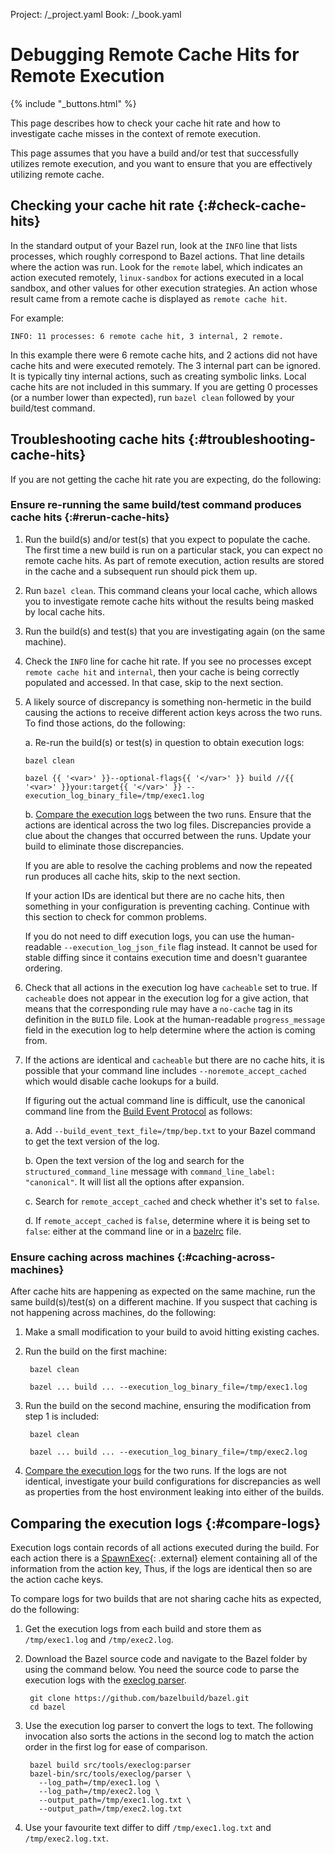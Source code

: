 Project: /_project.yaml
Book: /_book.yaml

# Debugging Remote Cache Hits for Remote Execution

{% include "_buttons.html" %}

This page describes how to check your cache hit rate and how to investigate
cache misses in the context of remote execution.

This page assumes that you have a build and/or test that successfully
utilizes remote execution, and you want to ensure that you are effectively
utilizing remote cache.

## Checking your cache hit rate {:#check-cache-hits}

In the standard output of your Bazel run, look at the `INFO` line that lists
processes, which roughly correspond to Bazel actions. That line details
where the action was run. Look for the `remote` label, which indicates an action
executed remotely, `linux-sandbox` for actions executed in a local sandbox,
and other values for other execution strategies. An action whose result came
from a remote cache is displayed as `remote cache hit`.

For example:

```none {:.devsite-disable-click-to-copy}
INFO: 11 processes: 6 remote cache hit, 3 internal, 2 remote.
```

In this example there were 6 remote cache hits, and 2 actions did not have
cache hits and were executed remotely. The 3 internal part can be ignored.
It is typically tiny internal actions, such as creating symbolic links. Local
cache hits are not included in this summary. If you are getting 0 processes
(or a number lower than expected), run `bazel clean` followed by your build/test
command.

## Troubleshooting cache hits {:#troubleshooting-cache-hits}

If you are not getting the cache hit rate you are expecting, do the following:

### Ensure re-running the same build/test command produces cache hits {:#rerun-cache-hits}

1. Run the build(s) and/or test(s) that you expect to populate the cache. The
   first time a new build is run on a particular stack, you can expect no remote
   cache hits. As part of remote execution, action results are stored in the
   cache and a subsequent run should pick them up.

2. Run `bazel clean`. This command cleans your local cache, which allows
   you to investigate remote cache hits without the results being masked by
   local cache hits.

3. Run the build(s) and test(s) that you are investigating again (on the same
   machine).

4. Check the `INFO` line for cache hit rate. If you see no processes except
   `remote cache hit` and `internal`, then your cache is being correctly populated and
   accessed. In that case, skip to the next section.

5. A likely source of discrepancy is something non-hermetic in the build causing
   the actions to receive different action keys across the two runs. To find
   those actions, do the following:

   a. Re-run the build(s) or test(s) in question to obtain execution logs:

      ```posix-terminal
      bazel clean

      bazel {{ '<var>' }}--optional-flags{{ '</var>' }} build //{{ '<var>' }}your:target{{ '</var>' }} --execution_log_binary_file=/tmp/exec1.log
      ```

   b. [Compare the execution logs](#compare-logs-the-execution-logs) between the
      two runs. Ensure that the actions are identical across the two log files.
      Discrepancies provide a clue about the changes that occurred between the
      runs. Update your build to eliminate those discrepancies.

   If you are able to resolve the caching problems and now the repeated run
   produces all cache hits, skip to the next section.

   If your action IDs are identical but there are no cache hits, then something
   in your configuration is preventing caching. Continue with this section to
   check for common problems.

   If you do not need to diff execution logs, you can use the
   human-readable `--execution_log_json_file` flag instead. It cannot be
   used for stable diffing since it contains execution time and doesn't
   guarantee ordering.

5. Check that all actions in the execution log have `cacheable` set to true. If
   `cacheable` does not appear in the execution log for a give action, that
   means that the corresponding rule may have a `no-cache` tag in its
   definition in the `BUILD` file. Look at the human-readable `progress_message`
   field in the execution log to help determine where the action is coming from.

6. If the actions are identical and `cacheable` but there are no cache hits, it
   is possible that your command line includes `--noremote_accept_cached` which
   would disable cache lookups for a build.

   If figuring out the actual command line is difficult, use the canonical
   command line from the
   [Build Event Protocol](/remote/bep)
   as follows:

   a. Add `--build_event_text_file=/tmp/bep.txt` to your Bazel command to get
    the text version of the log.

   b. Open the text version of the log and search for the
    `structured_command_line` message with `command_line_label: "canonical"`.
    It will list all the options after expansion.

   c. Search for `remote_accept_cached` and check whether it's set to `false`.

   d. If `remote_accept_cached` is `false`, determine where it is being
      set to `false`: either at the command line or in a
      [bazelrc](/run/bazelrc#bazelrc-file-locations) file.

### Ensure caching across machines {:#caching-across-machines}

After cache hits are happening as expected on the same machine, run the
same build(s)/test(s) on a different machine. If you suspect that caching is
not happening across machines, do the following:

1. Make a small modification to your build to avoid hitting existing caches.

2. Run the build on the first machine:

   ```posix-terminal
    bazel clean

    bazel ... build ... --execution_log_binary_file=/tmp/exec1.log
   ```

3. Run the build on the second machine, ensuring the modification from step 1
   is included:

   ```posix-terminal
    bazel clean

    bazel ... build ... --execution_log_binary_file=/tmp/exec2.log
   ```

4. [Compare the execution logs](#compare-logs-the-execution-logs) for the two
    runs. If the logs are not identical, investigate your build configurations
    for discrepancies as well as properties from the host environment leaking
    into either of the builds.

## Comparing the execution logs {:#compare-logs}

Execution logs contain records of all actions executed during the build. For
each action there is a
[SpawnExec](https://github.com/bazelbuild/bazel/blob/42389d9468a954f3793a19f8e026b022b39aefca/src/main/protobuf/spawn.proto#L67){: .external}
element containing all of the information from the action key, Thus, if the
logs are identical then so are the action cache keys.

To compare logs for two builds that are not sharing cache hits as expected,
do the following:

1. Get the execution logs from each build and store them as `/tmp/exec1.log` and
   `/tmp/exec2.log`.

2. Download the Bazel source code and navigate to the Bazel folder by using
    the command below. You need the source code to parse the
    execution logs with the
    [execlog parser](https://source.bazel.build/bazel/+/master:src/tools/execlog/).

        git clone https://github.com/bazelbuild/bazel.git
        cd bazel

3. Use the execution log parser to convert the logs to text. The following
   invocation also sorts the actions in the second log to match the action order
   in the first log for ease of comparison.

        bazel build src/tools/execlog:parser
        bazel-bin/src/tools/execlog/parser \
          --log_path=/tmp/exec1.log \
          --log_path=/tmp/exec2.log \
          --output_path=/tmp/exec1.log.txt \
          --output_path=/tmp/exec2.log.txt

4. Use your favourite text differ to diff `/tmp/exec1.log.txt` and
   `/tmp/exec2.log.txt`.
